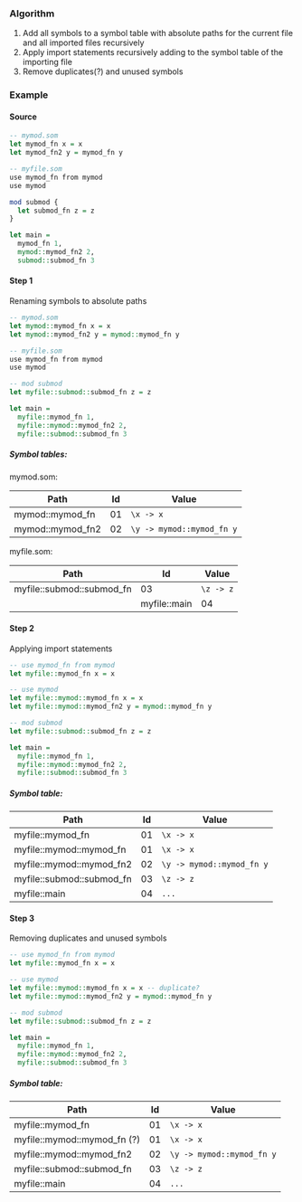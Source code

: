 ### Algorithm
1. Add all symbols to a symbol table with absolute paths for the current file and all imported files recursively
2. Apply import statements recursively adding to the symbol table of the importing file
3. Remove duplicates(?) and unused symbols

### Example

#### Source
```haskell
-- mymod.som
let mymod_fn x = x
let mymod_fn2 y = mymod_fn y
```
```haskell
-- myfile.som
use mymod_fn from mymod
use mymod

mod submod {
  let submod_fn z = z
}

let main =
  mymod_fn 1,
  mymod::mymod_fn2 2,
  submod::submod_fn 3
```

#### Step 1
Renaming symbols to absolute paths
```haskell
-- mymod.som
let mymod::mymod_fn x = x
let mymod::mymod_fn2 y = mymod::mymod_fn y
```
```haskell
-- myfile.som
use mymod_fn from mymod
use mymod

-- mod submod
let myfile::submod::submod_fn z = z

let main =
  myfile::mymod_fn 1,
  myfile::mymod::mymod_fn2 2,
  myfile::submod::submod_fn 3
```

##### Symbol tables:
mymod.som:

| Path | Id | Value |
|---|---|---|
| mymod::mymod_fn | 01 | `\x -> x` |
| mymod::mymod_fn2 | 02 | `\y -> mymod::mymod_fn y` |

myfile.som:

| Path | Id | Value |
|---|---|---|	
| myfile::submod::submod_fn | 03 | `\z -> z` |
| | myfile::main | 04 | `...` |

#### Step 2
Applying import statements
```haskell
-- use mymod_fn from mymod
let myfile::mymod_fn x = x

-- use mymod
let myfile::mymod::mymod_fn x = x
let myfile::mymod::mymod_fn2 y = mymod::mymod_fn y

-- mod submod
let myfile::submod::submod_fn z = z

let main =
  myfile::mymod_fn 1,
  myfile::mymod::mymod_fn2 2,
  myfile::submod::submod_fn 3
```

##### Symbol table:

| Path | Id | Value |
|---|---|---|
| myfile::mymod_fn | 01 | `\x -> x` |
| myfile::mymod::mymod_fn | 01 | `\x -> x` |
| myfile::mymod::mymod_fn2 | 02 | `\y -> mymod::mymod_fn y` |
| myfile::submod::submod_fn | 03 | `\z -> z` |
| myfile::main | 04 | `...` |

#### Step 3
Removing duplicates and unused symbols
```haskell
-- use mymod_fn from mymod
let myfile::mymod_fn x = x

-- use mymod
let myfile::mymod::mymod_fn x = x -- duplicate?
let myfile::mymod::mymod_fn2 y = mymod::mymod_fn y

-- mod submod
let myfile::submod::submod_fn z = z

let main =
  myfile::mymod_fn 1,
  myfile::mymod::mymod_fn2 2,
  myfile::submod::submod_fn 3
```

##### Symbol table:

| Path | Id | Value |
|---|---|---|
| myfile::mymod_fn | 01 | `\x -> x` |
| myfile::mymod::mymod_fn (?) | 01 | `\x -> x` |
| myfile::mymod::mymod_fn2 | 02 | `\y -> mymod::mymod_fn y` |
| myfile::submod::submod_fn | 03 | `\z -> z` |
| myfile::main | 04 | `...` |
